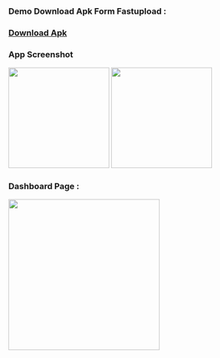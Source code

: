 ### **Demo Download Apk Form Fastupload :**
### **<a href="https://fastupload.co/1101011" >Download Apk </a>**

### **App Screenshot** 
<div>
<img src="https://user-images.githubusercontent.com/35005761/132696204-8f9f4867-f36d-478c-baff-cd1b2f90c88e.jpg" width="200">
 
<img src="https://user-images.githubusercontent.com/35005761/132696297-ff0abebe-b714-4196-afff-ae3cb67118b6.jpg" width="200">
</div>


### **Dashboard Page :**
<img src="https://user-images.githubusercontent.com/35005761/132694773-23535bf2-3f70-47c8-b0ff-4acb3fd2cb6f.png" width="300">
